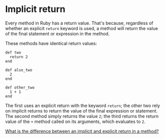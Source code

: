 # Implicit return


Every method in Ruby has a return value. That's because, regardless of whether an explicit `return` keyword is used, a method will return the value of the final statement or expression in the method.


These methods have identical return values:
```
def two
  return 2
end
```
```
def also_two
  2
end
```
```
def other_two
  1 + 1
end
```
The first uses an explicit return with the keyword `return`; the other two rely on implicit returns to return the value of the final expression or statement. The second method simply returns the value `2`; the third returns the return value of the `+` method called on its arguments, which evaluates to `2`.


[What is the difference between an implicit and explicit return in a method?](@card/E7fZSAwSw9Gir1U)

